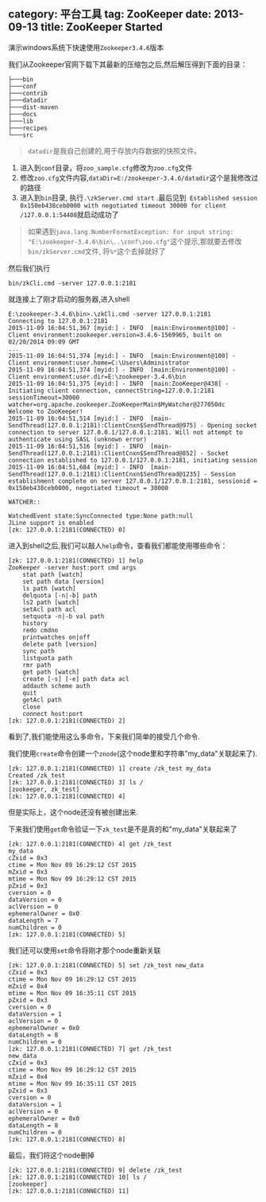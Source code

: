 category: 平台工具
tag: ZooKeeper
date: 2013-09-13
title: ZooKeeper Started
---
演示windows系统下快速使用`Zookeeper3.4.6`版本

我们从Zookeeper官网下载下其最新的压缩包之后,然后解压得到下面的目录：
```
├───bin
├───conf
├───contrib
├───datadir
├───dist-maven
├───docs
├───lib
├───recipes
└───src
```
> `datadir`是我自己创建的,用于存放内存数据的快照文件。

1. 进入到`conf`目录，将`zoo_sample.cfg`修改为`zoo.cfg`文件
2. 修改`zoo.cfg`文件内容,`dataDir=E:/zookeeper-3.4.6/datadir`这个是我修改过的路径
3. 进入到`bin`目录, 执行`.\zkServer.cmd start` .最后见到` Established session 0x150eb438ceb0000 with negotiated timeout 30000 for client /127.0.0.1:54408`就启动成功了

> 如果遇到`java.lang.NumberFormatException: For input string: "E:\zookeeper-3.4.6\bin\..\conf\zoo.cfg"`这个提示,那就要去修改`bin/zkServer.cmd`文件, 将`%*`这个去掉就好了

然后我们执行
```
bin/zkCli.cmd -server 127.0.0.1:2181
```
就连接上了刚才启动的服务器,进入shell
```
E:\zookeeper-3.4.6\bin>.\zkCli.cmd -server 127.0.0.1:2181
Connecting to 127.0.0.1:2181
2015-11-09 16:04:51,367 [myid:] - INFO  [main:Environment@100] - Client environment:zookeeper.version=3.4.6-1569965, built on 02/20/2014 09:09 GMT
...
2015-11-09 16:04:51,374 [myid:] - INFO  [main:Environment@100] - Client environment:user.home=C:\Users\Administrator
2015-11-09 16:04:51,374 [myid:] - INFO  [main:Environment@100] - Client environment:user.dir=E:\zookeeper-3.4.6\bin
2015-11-09 16:04:51,375 [myid:] - INFO  [main:ZooKeeper@438] - Initiating client connection, connectString=127.0.0.1:2181 sessionTimeout=30000 watcher=org.apache.zookeeper.ZooKeeperMain$MyWatcher@277050dc
Welcome to ZooKeeper!
2015-11-09 16:04:51,514 [myid:] - INFO  [main-SendThread(127.0.0.1:2181):ClientCnxn$SendThread@975] - Opening socket connection to server 127.0.0.1/127.0.0.1:2181. Will not attempt to authenticate using SASL (unknown error)
2015-11-09 16:04:51,516 [myid:] - INFO  [main-SendThread(127.0.0.1:2181):ClientCnxn$SendThread@852] - Socket connection established to 127.0.0.1/127.0.0.1:2181, initiating session
2015-11-09 16:04:51,684 [myid:] - INFO  [main-SendThread(127.0.0.1:2181):ClientCnxn$SendThread@1235] - Session establishment complete on server 127.0.0.1/127.0.0.1:2181, sessionid = 0x150eb438ceb0000, negotiated timeout = 30000

WATCHER::

WatchedEvent state:SyncConnected type:None path:null
JLine support is enabled
[zk: 127.0.0.1:2181(CONNECTED) 0]
```

进入到shell之后,我们可以敲人`help`命令，查看我们都能使用哪些命令：
```
[zk: 127.0.0.1:2181(CONNECTED) 1] help
ZooKeeper -server host:port cmd args
	stat path [watch]
	set path data [version]
	ls path [watch]
	delquota [-n|-b] path
	ls2 path [watch]
	setAcl path acl
	setquota -n|-b val path
	history
	redo cmdno
	printwatches on|off
	delete path [version]
	sync path
	listquota path
	rmr path
	get path [watch]
	create [-s] [-e] path data acl
	addauth scheme auth
	quit
	getAcl path
	close
	connect host:port
[zk: 127.0.0.1:2181(CONNECTED) 2]
```
看到了,我们能使用这么多命令，下来我们简单的接受几个命令.

我们使用`create`命令创建一个`znode`(这个node里和字符串"my_data"关联起来了).
```
[zk: 127.0.0.1:2181(CONNECTED) 1] create /zk_test my_data
Created /zk_test
[zk: 127.0.0.1:2181(CONNECTED) 3] ls /
[zookeeper, zk_test]
[zk: 127.0.0.1:2181(CONNECTED) 4]
```
但是实际上，这个node还没有被创建出来.

下来我们使用`get`命令验证一下`zk_test`是不是真的和"my_data"关联起来了
```
[zk: 127.0.0.1:2181(CONNECTED) 4] get /zk_test
my_data
cZxid = 0x3
ctime = Mon Nov 09 16:29:12 CST 2015
mZxid = 0x3
mtime = Mon Nov 09 16:29:12 CST 2015
pZxid = 0x3
cversion = 0
dataVersion = 0
aclVersion = 0
ephemeralOwner = 0x0
dataLength = 7
numChildren = 0
[zk: 127.0.0.1:2181(CONNECTED) 5]
```

我们还可以使用`set`命令将刚才那个node重新关联
```
[zk: 127.0.0.1:2181(CONNECTED) 5] set /zk_test new_data
cZxid = 0x3
ctime = Mon Nov 09 16:29:12 CST 2015
mZxid = 0x4
mtime = Mon Nov 09 16:35:11 CST 2015
pZxid = 0x3
cversion = 0
dataVersion = 1
aclVersion = 0
ephemeralOwner = 0x0
dataLength = 8
numChildren = 0
[zk: 127.0.0.1:2181(CONNECTED) 7] get /zk_test
new_data
cZxid = 0x3
ctime = Mon Nov 09 16:29:12 CST 2015
mZxid = 0x4
mtime = Mon Nov 09 16:35:11 CST 2015
pZxid = 0x3
cversion = 0
dataVersion = 1
aclVersion = 0
ephemeralOwner = 0x0
dataLength = 8
numChildren = 0
[zk: 127.0.0.1:2181(CONNECTED) 8]
```

最后，我们将这个node删掉
```
[zk: 127.0.0.1:2181(CONNECTED) 9] delete /zk_test
[zk: 127.0.0.1:2181(CONNECTED) 10] ls /
[zookeeper]
[zk: 127.0.0.1:2181(CONNECTED) 11]
```
